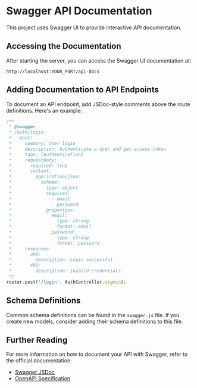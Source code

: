 # Swagger API Documentation

This project uses Swagger UI to provide interactive API documentation.

## Accessing the Documentation

After starting the server, you can access the Swagger UI documentation at:

```
http://localhost:YOUR_PORT/api-docs
```

## Adding Documentation to API Endpoints

To document an API endpoint, add JSDoc-style comments above the route definitions. Here's an example:

```javascript
/**
 * @swagger
 * /auth/login:
 *   post:
 *     summary: User login
 *     description: Authenticate a user and get access token
 *     tags: [Authentication]
 *     requestBody:
 *       required: true
 *       content:
 *         application/json:
 *           schema:
 *             type: object
 *             required:
 *               - email
 *               - password
 *             properties:
 *               email:
 *                 type: string
 *                 format: email
 *               password:
 *                 type: string
 *                 format: password
 *     responses:
 *       200:
 *         description: Login successful
 *       401:
 *         description: Invalid credentials
 */
router.post('/login', AuthController.signin);
```

## Schema Definitions

Common schema definitions can be found in the `swagger.js` file. If you create new models, consider adding their schema definitions to this file.

## Further Reading

For more information on how to document your API with Swagger, refer to the official documentation:

- [Swagger JSDoc](https://github.com/Surnet/swagger-jsdoc/blob/master/docs/README.md)
- [OpenAPI Specification](https://swagger.io/specification/) 